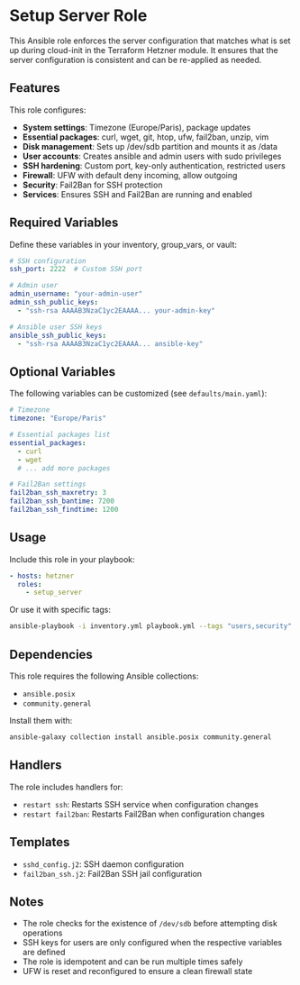 # Setup Server Role

This Ansible role enforces the server configuration that matches what is set up during cloud-init in the Terraform Hetzner module. It ensures that the server configuration is consistent and can be re-applied as needed.

## Features

This role configures:

- **System settings**: Timezone (Europe/Paris), package updates
- **Essential packages**: curl, wget, git, htop, ufw, fail2ban, unzip, vim
- **Disk management**: Sets up /dev/sdb partition and mounts it as /data
- **User accounts**: Creates ansible and admin users with sudo privileges
- **SSH hardening**: Custom port, key-only authentication, restricted users
- **Firewall**: UFW with default deny incoming, allow outgoing
- **Security**: Fail2Ban for SSH protection
- **Services**: Ensures SSH and Fail2Ban are running and enabled

## Required Variables

Define these variables in your inventory, group_vars, or vault:

```yaml
# SSH configuration
ssh_port: 2222  # Custom SSH port

# Admin user
admin_username: "your-admin-user"
admin_ssh_public_keys:
  - "ssh-rsa AAAAB3NzaC1yc2EAAAA... your-admin-key"

# Ansible user SSH keys
ansible_ssh_public_keys:
  - "ssh-rsa AAAAB3NzaC1yc2EAAAA... ansible-key"
```

## Optional Variables

The following variables can be customized (see `defaults/main.yaml`):

```yaml
# Timezone
timezone: "Europe/Paris"

# Essential packages list
essential_packages:
  - curl
  - wget
  # ... add more packages

# Fail2Ban settings
fail2ban_ssh_maxretry: 3
fail2ban_ssh_bantime: 7200
fail2ban_ssh_findtime: 1200
```

## Usage

Include this role in your playbook:

```yaml
- hosts: hetzner
  roles:
    - setup_server
```

Or use it with specific tags:

```bash
ansible-playbook -i inventory.yml playbook.yml --tags "users,security"
```

## Dependencies

This role requires the following Ansible collections:
- `ansible.posix`
- `community.general`

Install them with:
```bash
ansible-galaxy collection install ansible.posix community.general
```

## Handlers

The role includes handlers for:
- `restart ssh`: Restarts SSH service when configuration changes
- `restart fail2ban`: Restarts Fail2Ban when configuration changes

## Templates

- `sshd_config.j2`: SSH daemon configuration
- `fail2ban_ssh.j2`: Fail2Ban SSH jail configuration

## Notes

- The role checks for the existence of `/dev/sdb` before attempting disk operations
- SSH keys for users are only configured when the respective variables are defined
- The role is idempotent and can be run multiple times safely
- UFW is reset and reconfigured to ensure a clean firewall state
